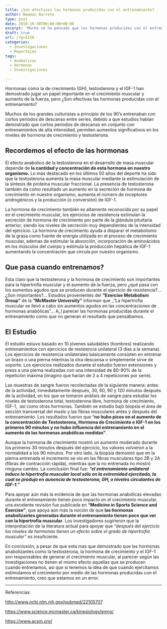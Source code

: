 ```yaml
---
title: ¿Son efectivas las hormonas producidas con el entrenamiento?
author: Newman Barreto
type: post
date: 2016-10-30T00:00:00+00:00
excerpt: 'Mucho se ha pensado que las hormonas producidas con el entrenamiento promueven el crecimiento muscular. Estudios  han demostrado lo contrario...'
draft: true
url: /?p=1150
categories:
  - Investigaciones
  - Reportajes
tags:
  - Anabolicos
  - Hormonas
  - Investigaciones

---
```

<span class="main-paragraph">Hormonas como la de crecimiento (GH), testosterona y el IGF-1 han demostrado jugar un papel importante en el crecimiento muscular y aumento de la fuerza, pero ¿Son efectivas las hormonas producidas con el entrenamiento?</span>

Muchos de los grandes culturistas a principio de los 90’s entrenaban con cortos períodos de descanso entre series, debido a que estudios habían demostrado que cortos períodos de descanso en conjunto con entrenamientos de alta intensidad, permiten aumentos significativos en los niveles de hormona de crecimiento y testosterona.

## Recordemos el efecto de las hormonas

El efecto anabolico de la testosterona en el desarrollo de masa muscular depende de **la cantidad y concentración de esta hormona en nuestro organismo.** Lo más destacado en los últimos 50 años del deporte ha sido que la testosterona aumenta la masa muscular mediante la estimulación de la síntesis de proteína muscular fraccional. La presencia de testosterona también da como resultado un aumento en la secreción de hormona de crecimiento en nuestro organismo, aumenta el número de receptores androgénicos y la producción (o conversión) de IGF-1.

La hormona de crecimiento también es altamente reconocida por su papel en el crecimiento muscular, los ejercicios de resistencia estimulan la secreción de hormona de crecimiento por parte de la glándula pituitaria anterior, siendo los niveles de secreción muy dependientes de la intensidad del ejercicio. La hormona de crecimiento ayuda a disparar el metabolismo de la grasa como fuente de energía utilizada en el proceso de crecimiento muscular, ademas de estimular la absorción, incorporación de aminoácidos en los músculos del cuerpo y estimula la producción hepática de IGF-1 aumentando la concentración que circula por nuestro organismo.

## Que pasa cuando entrenamos?

Esta claro que la testosterona y la hormona de crecimiento son importantes para la hipertrofia muscular y el aumento de la fuerza, pero ¿qué pasa con los aumentos agudos que se producen durante el ejercicio de resistencia?… ¿Son importantes?… Estudios provenientes del **“Exercise Metabolism Group”** de la **“McMaster University”** informan que _“La hipertrofia muscular se llevó a cabo sin aumentos agudos en las concentraciones de hormonas anabólicas”&#8230; A_l parecer las hormonas producidas durante el entrenamiento como que no generan el resultado que pensábamos.

## El Estudio

El estudio estuvo basado en 10 jóvenes saludables (hombres) realizando entrenamientos con ejercicios de resistencia unilateral (3 días a la semana). Los ejercicios de resistencia unilaterales básicamente consisten en entrenar un brazo o una pierna mientras la otra descansa o simplemente sirve de soporte. Los ejercicios realizados durante el estudio fueron extensiones y press a una pierna realizadas con una intensidad de 80-90% de la repetición máxima (imagino que harían de 2 a 4 repeticiones por serie).

Las muestras de sangre fueron recolectadas de la siguiente manera: antes de la actividad, inmediatamente después, 30, 60, 90 y 120 minutos después de la actividad, en los que se tomaron análisis de sangre para estudiar los niveles de testosterona total, testosterona libre, hormona de crecimiento, IGF-1,  así como otras hormonas. También se estudio bajo biopsia el área de sección transversal del muslo y las fibras musculares antes y después del entrenamiento. Los resultados fueron que &#8220;**no hubo picos en el aumento de la concentración de Testosterona, Hormona de Crecimiento e IGF-1 en los primeros 90 minutos y no hubo influencia del entrenamiento en el aumento de las hormonas anabólicas medidas&#8221;**.

Aunque la hormona de crecimiento mostró un aumento moderado durante los primeros 30 minutos después del ejercicio, los valores volvieron a la normalidad a los 90 minutos. Por otro lado, la biopsia demostró que en la pierna entrenada el incremento se vio en las fibras musculares tipo 2B y 2A (fibras de contracción rápida), mientras que la no entrenada no mostró ninguna cambio. La conclusión final fue: _**“el entrenamiento unilateral induce la hipertrofia muscular local sólo en la extremidad ejercitada, la cual se produjo en ausencia de testosterona, GH, o niveles circulantes de IGF-1.”**_

Para apoyar aún más la evidencia de que las hormonas anabólicas elevadas durante el entrenamiento tienen poco impacto en el crecimiento muscular, una excelente revisión fue publicada en **“Medicine in Sports Science and Exercise”**, que apoya aún más la noción de que **las hormonas anabolizantes generadas durante el entrenamiento tienen poco que ver con la hipertrofia muscular**. Los investigadores sugirieron que la interpretación de la literatura actual para apoyar que _“después del ejercicio los niveles de hormonas tienen un efecto sobre el grado de hipertrofia muscular”_ es insuficiente.

En conclusión, a pesar de que esta mas que demostrado que las hormonas anabolizantes como la testosterona, la hormona de crecimiento y el IGF-1 son responsables de generar el crecimiento muscular, al parecer según las investigaciones no tienen el mismo efecto aquellas que se producen cuando entrenamos, así que si tenemos la idea de que cuando ejercitamos estimulamos el crecimiento por medio de las hormonas producidas con el entrenamiento, creo que estamos en un error.

* * *

Referencias:
  
<a href="http://www.ncbi.nlm.nih.gov/pubmed/22105707" target="_blank">http://www.ncbi.nlm.nih.gov/pubmed/22105707</a>
  
<a href="https://www.science.mcmaster.ca/kinesiology/emrg/" target="_blank">https://www.science.mcmaster.ca/kinesiology/emrg/</a>
  
<a href="https://www.acsm.org/" target="_blank">https://www.acsm.org/</a>
